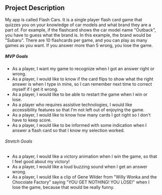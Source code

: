 ## Project Description

My app is called Flash Cars. It is a single player flash card game that quizzes you on your knowledge of car models and what brand they are a part of. For example, if the flashcard shows the car model name "Outback", you have to guess what the brand is. In this example, the brand would be "Subaru". There are 10 flashcards per game, and you can play as many games as you want. If you answer more than 5 wrong, you lose the game.

##### MVP Goals

- As a player, I want my game to recognize when I got an answer right or wrong.
- As a player, I would like to know if the card flips to show what the right answer is when I type in mine, so I can remember next time to correct myself if I get it wrong.
- As a player, I would like to be able to restart the game when I win or lose.
- As a player who requires assistive technologies, I would like accessibility features so that I'm not left out of enjoying the game.
- As a player, I would like to know how many cards I got right so I don't have to keep score.
- As a player, I would like to be informed with some indication when I answer a flash card so that I know my selection worked.

###### Stretch Goals

- As a player, I would like a victory animation when I win the game, so that I feel good about my victory!
- As a player, I would like a loud buzzing sound when I get an answer wrong.
- As a player, I would like a clip of Gene Wilder from "Willy Wonka and the Chocolate Factory" saying "YOU GET NOTHING! YOU LOSE!" when I lose the game, because that would be really funny.